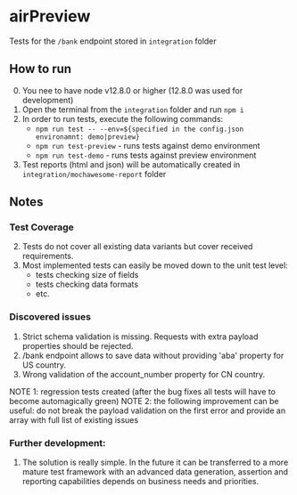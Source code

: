 # airPreview

Tests for the `/bank` endpoint stored in `integration` folder

## How to run
0. You nee to have node v12.8.0 or higher (12.8.0 was used for development)
1. Open the terminal from the `integration` folder and run `npm i`
2. In order to run tests, execute the following commands: 
    * `npm run test -- --env=${specified in the config.json environamnt: demo|preview}`
    * `npm run test-preview` - runs tests against demo environment 
    * `npm run test-demo` - runs tests against preview environment 
3. Test reports (html and json) will be automatically created in `integration/mochawesome-report` folder


## Notes
### Test Coverage 
2. Tests do not cover all existing data variants but cover received requirements. 
3. Most implemented tests can easily be moved down to the unit test level:
    * tests checking size of fields
    * tests checking data formats
    * etc.

### Discovered issues
1. Strict schema validation is missing. Requests with extra payload properties should be rejected.
2. /bank endpoint allows to save data without providing 'aba' property for US country.
3. Wrong validation of the account_number property for CN country.

NOTE 1: regression tests created (after the bug fixes all tests will have to become automagically green)
NOTE 2: the following improvement can be useful: do not break the payload validation on the first error and provide an array with full list of existing issues 

### Further development:
1. The solution is really simple. In the future it can be transferred to a more mature test 
framework with an advanced data generation, assertion and reporting capabilities depends on 
business needs and priorities. 
